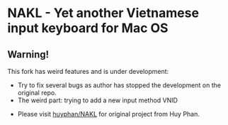 NAKL - Yet another Vietnamese input keyboard for Mac OS
=======


Warning!
-------

This fork has weird features and is under development:
- Try to fix several bugs as author has stopped the development on the original repo.
- The weird part: trying to add a new input method VNID

* Please visit [huyphan/NAKL](https://github.com/huyphan/NAKL) for original project from Huy Phan.
